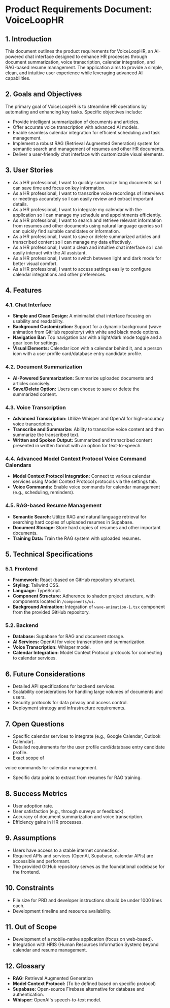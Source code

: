 # Product Requirements Document: VoiceLoopHR

## 1. Introduction

This document outlines the product requirements for VoiceLoopHR, an AI-powered chat interface designed to enhance HR processes through document summarization, voice transcription, calendar integration, and RAG-based resume management. The application aims to provide a simple, clean, and intuitive user experience while leveraging advanced AI capabilities.

## 2. Goals and Objectives

The primary goal of VoiceLoopHR is to streamline HR operations by automating and enhancing key tasks. Specific objectives include:

*   Provide intelligent summarization of documents and articles.
*   Offer accurate voice transcription with advanced AI models.
*   Enable seamless calendar integration for efficient scheduling and task management.
*   Implement a robust RAG (Retrieval Augmented Generation) system for semantic search and management of resumes and other HR documents.
*   Deliver a user-friendly chat interface with customizable visual elements.

## 3. User Stories

*   As a HR professional, I want to quickly summarize long documents so I can save time and focus on key information.
*   As a HR professional, I want to transcribe voice recordings of interviews or meetings accurately so I can easily review and extract important details.
*   As a HR professional, I want to integrate my calendar with the application so I can manage my schedule and appointments efficiently.
*   As a HR professional, I want to search and retrieve relevant information from resumes and other documents using natural language queries so I can quickly find suitable candidates or information.
*   As a HR professional, I want to save or delete summarized articles and transcribed content so I can manage my data effectively.
*   As a HR professional, I want a clean and intuitive chat interface so I can easily interact with the AI assistant.
*   As a HR professional, I want to switch between light and dark mode for better visual comfort.
*   As a HR professional, I want to access settings easily to configure calendar integrations and other preferences.

## 4. Features

### 4.1. Chat Interface

*   **Simple and Clean Design:** A minimalist chat interface focusing on usability and readability.
*   **Background Customization:** Support for a dynamic background (wave animation from GitHub repository) with white and black mode options.
*   **Navigation Bar:** Top navigation bar with a light/dark mode toggle and a gear icon for settings.
*   **Visual Elements:** Calendar icon with a calendar behind it, and a person icon with a user profile card/database entry candidate profile.

### 4.2. Document Summarization

*   **AI-Powered Summarization:** Summarize uploaded documents and articles concisely.
*   **Save/Delete Option:** Users can choose to save or delete the summarized content.

### 4.3. Voice Transcription

*   **Advanced Transcription:** Utilize Whisper and OpenAI for high-accuracy voice transcription.
*   **Transcribe and Summarize:** Ability to transcribe voice content and then summarize the transcribed text.
*   **Written and Spoken Output:** Summarized and transcribed content presented in written format with an option for text-to-speech.

### 4.4. Advanced Model Context Protocol Voice Command Calendars

*   **Model Context Protocol Integration:** Connect to various calendar services using Model Context Protocol protocols via the settings tab.
*   **Voice Commands:** Enable voice commands for calendar management (e.g., scheduling, reminders).

### 4.5. RAG-based Resume Management

*   **Semantic Search:** Utilize RAG and natural language retrieval for searching hard copies of uploaded resumes in Supabase.
*   **Document Storage:** Store hard copies of resumes and other important documents.
*   **Training Data:** Train the RAG system with uploaded resumes.

## 5. Technical Specifications

### 5.1. Frontend

*   **Framework:** React (based on GitHub repository structure).
*   **Styling:** Tailwind CSS.
*   **Language:** TypeScript.
*   **Component Structure:** Adherence to shadcn project structure, with components located in `/components/ui`.
*   **Background Animation:** Integration of `wave-animation-1.tsx` component from the provided GitHub repository.

### 5.2. Backend

*   **Database:** Supabase for RAG and document storage.
*   **AI Services:** OpenAI for voice transcription and summarization.
*   **Voice Transcription:** Whisper model.
*   **Calendar Integration:** Model Context Protocol protocols for connecting to calendar services.

## 6. Future Considerations

*   Detailed API specifications for backend services.
*   Scalability considerations for handling large volumes of documents and users.
*   Security protocols for data privacy and access control.
*   Deployment strategy and infrastructure requirements.

## 7. Open Questions

*   Specific calendar services to integrate (e.g., Google Calendar, Outlook Calendar).
*   Detailed requirements for the user profile card/database entry candidate profile.
*   Exact scope of 


voice commands for calendar management.
*   Specific data points to extract from resumes for RAG training.

## 8. Success Metrics

*   User adoption rate.
*   User satisfaction (e.g., through surveys or feedback).
*   Accuracy of document summarization and voice transcription.
*   Efficiency gains in HR processes.

## 9. Assumptions

*   Users have access to a stable internet connection.
*   Required APIs and services (OpenAI, Supabase, calendar APIs) are accessible and performant.
*   The provided GitHub repository serves as the foundational codebase for the frontend.

## 10. Constraints

*   File size for PRD and developer instructions should be under 1000 lines each.
*   Development timeline and resource availability.

## 11. Out of Scope

*   Development of a mobile-native application (focus on web-based).
*   Integration with HRIS (Human Resources Information System) beyond calendar and resume management.

## 12. Glossary

*   **RAG:** Retrieval Augmented Generation
*   **Model Context Protocol:** (To be defined based on specific protocol)
*   **Supabase:** Open-source Firebase alternative for database and authentication.
*   **Whisper:** OpenAI's speech-to-text model.



